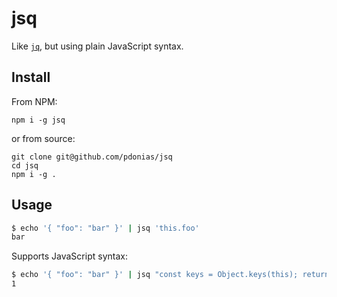 # jsq

Like [`jq`](https://stedolan.github.io/jq/), but using plain JavaScript syntax.

## Install

From NPM:
```
npm i -g jsq
```

or from source:
```
git clone git@github.com/pdonias/jsq
cd jsq
npm i -g .
```

## Usage

```bash
$ echo '{ "foo": "bar" }' | jsq 'this.foo'
bar
```

Supports JavaScript syntax:
```bash
$ echo '{ "foo": "bar" }' | jsq "const keys = Object.keys(this); return keys.length"
1
```
